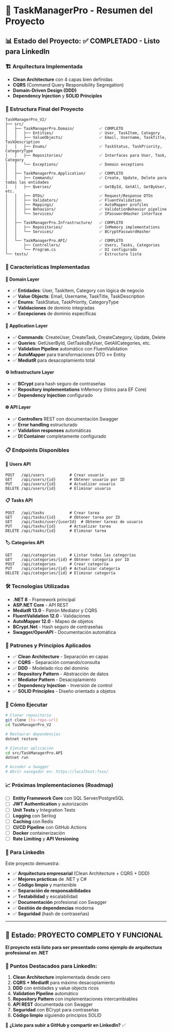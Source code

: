 # 🚀 TaskManagerPro - Resumen del Proyecto

## 📊 Estado del Proyecto: ✅ COMPLETADO - Listo para LinkedIn

### 🏗️ Arquitectura Implementada
- **Clean Architecture** con 4 capas bien definidas
- **CQRS** (Command Query Responsibility Segregation) 
- **Domain-Driven Design (DDD)**
- **Dependency Injection** y **SOLID Principles**

### 📁 Estructura Final del Proyecto
```
TaskManagerPro_V2/
├── src/
│   ├── TaskManagerPro.Domain/           ✅ COMPLETO
│   │   ├── Entities/                    ✅ User, TaskItem, Category
│   │   ├── ValueObjects/                ✅ Email, Username, TaskTitle, TaskDescription
│   │   ├── Enums/                       ✅ TaskStatus, TaskPriority, CategoryType
│   │   ├── Repositories/                ✅ Interfaces para User, Task, Category
│   │   └── Exceptions/                  ✅ Domain exceptions
│   │
│   ├── TaskManagerPro.Application/      ✅ COMPLETO
│   │   ├── Commands/                    ✅ Create, Update, Delete para todas las entidades
│   │   ├── Queries/                     ✅ GetById, GetAll, GetByUser, etc.
│   │   ├── DTOs/                        ✅ Request/Response DTOs
│   │   ├── Validators/                  ✅ FluentValidation
│   │   ├── Mappings/                    ✅ AutoMapper profiles
│   │   ├── Behaviors/                   ✅ ValidationBehavior pipeline
│   │   └── Services/                    ✅ IPasswordHasher interface
│   │
│   ├── TaskManagerPro.Infrastructure/   ✅ COMPLETO
│   │   ├── Repositories/                ✅ InMemory implementations
│   │   └── Services/                    ✅ BCryptPasswordHasher
│   │
│   └── TaskManagerPro.API/              ✅ COMPLETO
│       ├── Controllers/                 ✅ Users, Tasks, Categories
│       └── Program.cs                   ✅ DI configurado
└── tests/                               ✅ Estructura lista
```

### 🚀 Características Implementadas

#### **🎯 Domain Layer**
- ✅ **Entidades**: User, TaskItem, Category con lógica de negocio
- ✅ **Value Objects**: Email, Username, TaskTitle, TaskDescription
- ✅ **Enums**: TaskStatus, TaskPriority, CategoryType
- ✅ **Validaciones** de dominio integradas
- ✅ **Excepciones** de dominio específicas

#### **🎪 Application Layer**
- ✅ **Commands**: CreateUser, CreateTask, CreateCategory, Update, Delete
- ✅ **Queries**: GetUserById, GetTasksByUser, GetAllCategories, etc.
- ✅ **Validation Pipeline** automático con FluentValidation
- ✅ **AutoMapper** para transformaciones DTO ↔ Entity
- ✅ **MediatR** para desacoplamiento total

#### **⚙️ Infrastructure Layer**
- ✅ **BCrypt** para hash seguro de contraseñas
- ✅ **Repository implementations** InMemory (listos para EF Core)
- ✅ **Dependency Injection** configurado

#### **🌐 API Layer**
- ✅ **Controllers** REST con documentación Swagger
- ✅ **Error handling** estructurado
- ✅ **Validation responses** automáticas
- ✅ **DI Container** completamente configurado

### 📋 Endpoints Disponibles

#### **👤 Users API**
```http
POST   /api/users           # Crear usuario
GET    /api/users/{id}      # Obtener usuario por ID
PUT    /api/users/{id}      # Actualizar usuario
DELETE /api/users/{id}      # Eliminar usuario
```

#### **📋 Tasks API**
```http
POST   /api/tasks           # Crear tarea
GET    /api/tasks/{id}      # Obtener tarea por ID
GET    /api/tasks/user/{userId}  # Obtener tareas de usuario
PUT    /api/tasks/{id}      # Actualizar tarea
DELETE /api/tasks/{id}      # Eliminar tarea
```

#### **🏷️ Categories API**
```http
GET    /api/categories      # Listar todas las categorías
GET    /api/categories/{id} # Obtener categoría por ID
POST   /api/categories      # Crear categoría
PUT    /api/categories/{id} # Actualizar categoría
DELETE /api/categories/{id} # Eliminar categoría
```

### 🛠️ Tecnologías Utilizadas
- **.NET 8** - Framework principal
- **ASP.NET Core** - API REST
- **MediatR 13.0** - Patrón Mediator y CQRS
- **FluentValidation 12.0** - Validaciones
- **AutoMapper 12.0** - Mapeo de objetos
- **BCrypt.Net** - Hash seguro de contraseñas
- **Swagger/OpenAPI** - Documentación automática

### 🎯 Patrones y Principios Aplicados
- ✅ **Clean Architecture** - Separación en capas
- ✅ **CQRS** - Separación comando/consulta
- ✅ **DDD** - Modelado rico del dominio
- ✅ **Repository Pattern** - Abstracción de datos
- ✅ **Mediator Pattern** - Desacoplamiento
- ✅ **Dependency Injection** - Inversión de control
- ✅ **SOLID Principles** - Diseño orientado a objetos

### 🚀 Cómo Ejecutar
```bash
# Clonar repositorio
git clone [tu-repo-url]
cd TaskManagerPro_V2

# Restaurar dependencias
dotnet restore

# Ejecutar aplicación
cd src/TaskManagerPro.API
dotnet run

# Acceder a Swagger
# Abrir navegador en: https://localhost:7xxx/
```

### 📈 Próximas Implementaciones (Roadmap)
- [ ] **Entity Framework Core** con SQL Server/PostgreSQL
- [ ] **JWT Authentication** y autorización
- [ ] **Unit Tests** y Integration Tests
- [ ] **Logging** con Serilog
- [ ] **Caching** con Redis
- [ ] **CI/CD Pipeline** con GitHub Actions
- [ ] **Docker** containerización
- [ ] **Rate Limiting** y **API Versioning**

### 💼 Para LinkedIn
Este proyecto demuestra:
- ✅ **Arquitectura empresarial** (Clean Architecture + CQRS + DDD)
- ✅ **Mejores prácticas** de .NET y C#
- ✅ **Código limpio** y mantenible
- ✅ **Separación de responsabilidades**
- ✅ **Testabilidad** y escalabilidad
- ✅ **Documentación** profesional con Swagger
- ✅ **Gestión de dependencias** moderna
- ✅ **Seguridad** (hash de contraseñas)

---

## 🎉 Estado: PROYECTO COMPLETO Y FUNCIONAL

**El proyecto está listo para ser presentado como ejemplo de arquitectura profesional en .NET** 

### 📝 Puntos Destacados para LinkedIn:
1. **Clean Architecture** implementada desde cero
2. **CQRS + MediatR** para máximo desacoplamiento
3. **DDD** con entidades y value objects ricos
4. **Validation Pipeline** automático
5. **Repository Pattern** con implementaciones intercambiables
6. **API REST** documentada con Swagger
7. **Seguridad** con BCrypt para contraseñas
8. **Código limpio** siguiendo principios SOLID

🔗 **¿Listo para subir a GitHub y compartir en LinkedIn?** ✅
